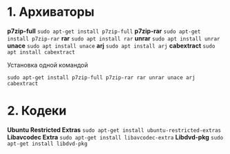 # 1. Архиваторы

**p7zip-full** `sudo apt-get install p7zip-full`
**p7zip-rar**	`sudo apt-get install p7zip-rar`
**rar**	`sudo apt install rar`
**unrar**	`sudo apt install unrar`
**unace**	`sudo apt install unace`
**arj**	`sudo apt install arj`
**cabextract**	`sudo apt install cabextract`

Установка одной командой
```
sudo apt-get install p7zip-full p7zip-rar rar unrar unace arj cabextract
```

# 2. Кодеки

**Ubuntu Restricted Extras**	`sudo apt-get install ubuntu-restricted-extras`
**Libavcodec Extra**	`sudo apt-get install libavcodec-extra`
**Libdvd-pkg**	`sudo apt-get install libdvd-pkg`
